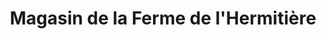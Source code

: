 ---
title: "Magasin de la Ferme de l'Hermitière"
url: /saint-jean-des-champs/magasin-de-la-ferme-de-lhermitiere/
shop: ferme
---